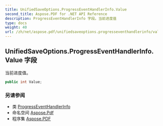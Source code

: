 ```yaml
---
title: UnifiedSaveOptions.ProgressEventHandlerInfo.Value
second_title: Aspose.PDF for .NET API Reference
description: ProgressEventHandlerInfo 字段。当前进度值
type: docs
weight: 40
url: /zh/net/aspose.pdf/unifiedsaveoptions.progresseventhandlerinfo/value/
---
```

## UnifiedSaveOptions.ProgressEventHandlerInfo.Value 字段

当前进度值。

```csharp
public int Value;
```

### 另请参阅

* 类 [ProgressEventHandlerInfo](../)
* 命名空间 [Aspose.Pdf](../../../aspose.pdf/)
* 程序集 [Aspose.PDF](../../../)
